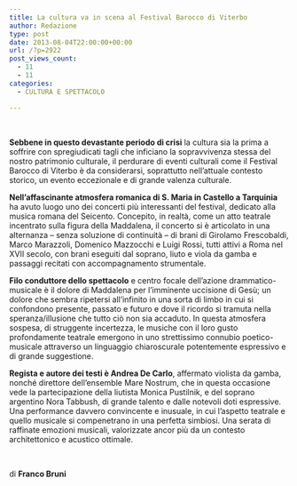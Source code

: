 ```yaml
---
title: La cultura va in scena al Festival Barocco di Viterbo
author: Redazione
type: post
date: 2013-08-04T22:00:00+00:00
url: /?p=2922
post_views_count:
  - 11
  - 11
categories:
  - CULTURA E SPETTACOLO

---
```

&nbsp;

**Sebbene in questo devastante periodo di crisi** la cultura sia la prima a soffrire con spregiudicati tagli che inficiano la sopravvivenza stessa del nostro patrimonio culturale, il perdurare di eventi culturali come il Festival Barocco di Viterbo &egrave; da considerarsi, soprattutto nell&#8217;attuale contesto storico, un evento eccezionale e di grande valenza culturale.

**Nell&#8217;affascinante atmosfera romanica di S. Maria in Castello a Tarquinia** ha avuto luogo uno dei concerti pi&ugrave; interessanti del festival, dedicato alla musica romana del Seicento. Concepito, in realt&agrave;, come un atto teatrale incentrato sulla figura della Maddalena, il concerto si &egrave; articolato in una alternanza &ndash; senza soluzione di continuit&agrave; &ndash; di brani di Girolamo Frescobaldi, Marco Marazzoli, Domenico Mazzocchi e Luigi Rossi, tutti attivi a Roma nel XVII secolo, con brani eseguiti dal soprano, liuto e viola da gamba e passaggi recitati con accompagnamento strumentale.

**Filo conduttore dello spettacolo** e centro focale dell&#8217;azione drammatico-musicale &egrave; il dolore di Maddalena per l&#8217;imminente uccisione di Ges&ugrave;; un dolore che sembra ripetersi all&#8217;infinito in una sorta di limbo in cui si confondono presente, passato e futuro e dove il ricordo si tramuta nella speranza/illusione che tutto ci&ograve; non sia accaduto. In questa atmosfera sospesa, di struggente incertezza, le musiche con il loro gusto profondamente teatrale emergono in uno strettissimo connubio poetico-musicale attraverso un linguaggio chiaroscurale potentemente espressivo e di grande suggestione.

**Regista e autore dei testi &egrave; Andrea De Carlo**, affermato violista da gamba, nonch&eacute; direttore dell&#8217;ensemble Mare Nostrum, che in questa occasione vede la partecipazione della liutista Monica Pustilnik, e del soprano argentino Nora Tabbush, di grande talento e dalle notevoli doti espressive. Una performance davvero convincente e inusuale, in cui l&#8217;aspetto teatrale e quello musicale si compenetrano in una perfetta simbiosi. Una serata di raffinate emozioni musicali, valorizzate ancor pi&ugrave; da un contesto architettonico e acustico ottimale.

&nbsp;

di **Franco Bruni**

&nbsp;

&nbsp;
